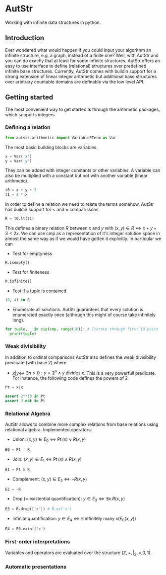 # AutStr
Working with infinite data structures in python.

## Introduction
Ever wondered what would happen if you could input your algorithm an infinite structure, e.g. a graph, instead of a finite one?
Well, with AutStr and you can do exactly that at least for some infinite structures.
AutStr offers an easy to use interface to define (relational) structures over predefined infinite base structures. 
Currently, AutStr comes with buildin support for a strong extension of linear integer arithmetic but additional base structures over arbitrary countable domains are definable via the low level API.

## Getting started
The most convenient way to get started is through the arithmetic packages, which supports integers.
### Defining a relation
```python
from autstr.arithmetic import VariableETerm as Var
```
The most basic building blocks are variables. 
```python
x = Var('x')
y = Var('y')
```
They can be added with integer constants or other variables. A variable can also be multiplied with a constant but not with another variable (linear arithmetic).
```python
t0 = x + y + 3
t1 = 2 * x
```
In order to define a relation we need to relate the terms somehow. AutStr has buildin support for $<$ and $=$ comparissons.
```python
R = t0.lt(t1)  
```
This defines a binary relation $R$ between $x$ and $y$ with $(x, y)\in R \Leftrightarrow x + y + 3 < 2x$.
We can use cmp as a representation of it's integer solution space in almost the same way as if we would have gotten it explicitly. In particular we can
* Test for emptyness
```python
R.isempty()
```
* Test for finiteness
```python
R.isfinite()
```
* Test if a tuple is contained
```python
(0, 4) in R
```
* Enumerate all solutions. AutStr guarantees that every solution is enumerated exactly once (although this might of course take infinitely long).
```python
for tuple, _ in zip(cmp, range(10)): # Iterate through first 10 pairs
  print(tuple)
```

### Weak divisibility

In addition to ordinal comparisons AutStr also defines the weak divisibility predicate (with base 2) where 
* $x|y \Leftrightarrow$ $\exists n > 0: y = 2^n \wedge y \text{ divides } x$. 
This is a very powerfull predicate. For instance, the following code defines the powers of $2$
```python
Pt = x|x

assert 2**10 in Pt
assert 3 not in Pt
```

### Relational Algebra
AutStr allows to combine more complex relations from base relations using relational algebra. Implemented operators:
* Union: $(x, y)\in E_0 \Leftrightarrow \mathop{Pt}(x) \vee R(x, y)$
```python
E0 = Pt | R 
```
* Join: $(x, y)\in E_1 \Leftrightarrow \mathop{Pt}(x) \wedge R(x, y)$
```python
E1 = Pt & R
```
* Complement: $(x, y)\in E_2 \Leftrightarrow \neg R(x, y)$
```python
E2 = ~R
```
* Drop (= existential quantification): $y\in E_3 \Leftrightarrow \exists x.R(x, y)$
```python
E3 = R.drop(['x']) # R.ex('x')
```
* Infinite quantification: $y\in E_4 \Leftrightarrow \exists \text{ infinitely many } x(E_0(x, y))$
```python
E4 = E0.exinf('x') 
```

### First-order interpretations

Variables and operators are evaluated over the structure $(\mathbb{Z}, +, |_2, <, 0, 1)$. 


### Automatic presentations


